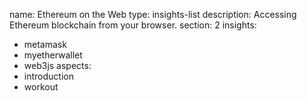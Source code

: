 name: Ethereum on the Web
type: insights-list
description: Accessing Ethereum blockchain from your browser.
section: 2
insights:
  - metamask
  - myetherwallet
  - web3js
aspects:
  - introduction
  - workout

